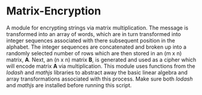 # Matrix-Encryption

A module for encrypting strings via matrix multiplication.  The message is transformed into an array of words, which are in turn transformed into integer sequences associated with there subsequent position in the alphabet.  The integer sequences are concatenated and broken up into a randomly selected number of rows which are then stored in an (m x n) matrix, <strong>A</strong>.  Next, an (n x n) matrix <strong>B</strong>, is generated and used as a cipher which will encode matrix <strong>A</strong> via multiplication.  This module uses functions from the *lodash* and *mathjs* libraries to abstract away the basic linear algebra and array transformations associated with this process.  Make sure both *lodash* and *mathjs* are installed before running this script.
